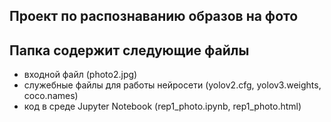 Проект по распознаванию образов на фото
-------------------------



## Папка содержит следующие файлы
* входной файл (photo2.jpg)
* служебные файлы для работы нейросети (yolov2.cfg, yolov3.weights, coco.names)
* код в среде Jupyter Notebook (rep1_photo.ipynb, rep1_photo.html)


